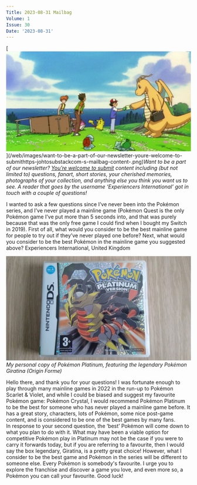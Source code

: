 ```yaml
---
Title: 2023-08-31 Mailbag
Volume: 1
Issue: 30
Date: '2023-08-31'
---
```


[![Want to be a part of our newsletter? [You’re welcome to submit](https://johto.substack.com/s/mailbag) content including (but not limited to) questions, fanart, short stories, your cherished memories, photographs of your collection, and anything else you think you want us to see. A reader that goes by the username ‘Experiencers International’ got in touch with a couple of questions!](/web/images/want-to-be-a-part-of-our-newsletter-youre-welcome-to-submithttps-johtosubstackcom-s-mailbag-content-.png)](/web/images/want-to-be-a-part-of-our-newsletter-youre-welcome-to-submithttps-johtosubstackcom-s-mailbag-content-.png)*Want to be a part of our newsletter? [You’re welcome to submit](https://johto.substack.com/s/mailbag) content including (but not limited to) questions, fanart, short stories, your cherished memories, photographs of your collection, and anything else you think you want us to see. A reader that goes by the username ‘Experiencers International’ got in touch with a couple of questions!*

I wanted to ask a few questions since I’ve never been into the Pokémon series, and I’ve never played a mainline game (Pokémon Quest is the only Pokémon game I’ve put more than 5 seconds into, and that was purely because that was the only free game I could find when I bought my Switch in 2019).
First of all, what would you consider to be the best mainline game for people to try out if they’ve never played one before?
Next, what would you consider to be the best Pokémon in the mainline game you suggested above?
Experiencers International, United Kingdom

[![My personal copy of Pokémon Platinum, featuring the legendary Pokémon Giratina (Origin Forme)](/web/images/my-personal-copy-of-pokemon-platinum-featuring-the-legendary-pokemon-giratina-origin-forme.jpeg)](/web/images/my-personal-copy-of-pokemon-platinum-featuring-the-legendary-pokemon-giratina-origin-forme.jpeg)*My personal copy of Pokémon Platinum, featuring the legendary Pokémon Giratina (Origin Forme)*

Hello there, and thank you for your questions! I was fortunate enough to play through many mainline games in 2022 in the run-up to Pokémon Scarlet & Violet, and while I could be biased and suggest my favourite Pokémon game: Pokémon Crystal, I would recommend Pokémon Platinum to be the best for someone who has never played a mainline game before. It has a great story, characters, lots of Pokémon, some nice post-game content, and is considered to be one of the best games by many fans.  
In response to your second question, the ‘best’ Pokémon will come down to what you plan to do with it. What may have been a viable option for competitive Pokémon play in Platinum may not be the case if you were to carry it forwards today, but if you are referring to a favourite, then I would say the box legendary, Giratina, is a pretty great choice!
However, what I consider to be the best game and Pokémon in the series will be different to someone else. Every Pokémon is somebody's favourite. I urge you to explore the franchise and discover a game you love, and even more so, a Pokémon you can call your favourite. Good luck!